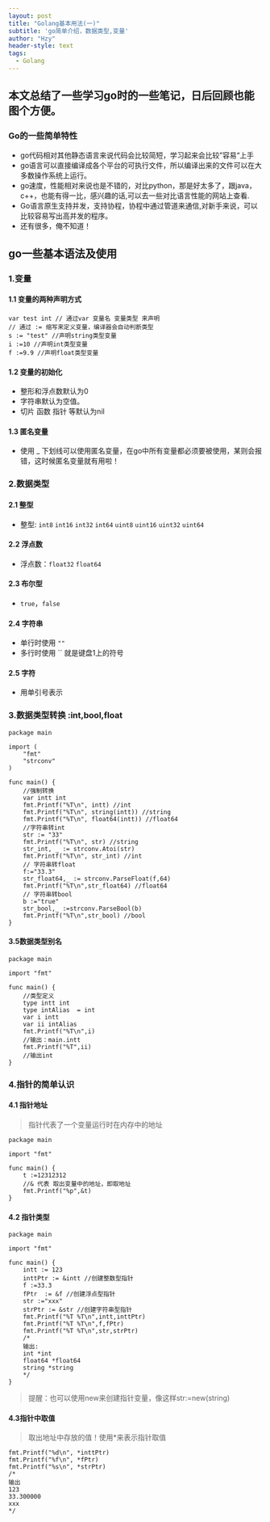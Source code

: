 ```yaml
---
layout: post
title: "Golang基本用法(一)"
subtitle: 'go简单介绍，数据类型,变量'
author: "Hzy"
header-style: text
tags:
  - Golang
---
```


## 本文总结了一些学习go时的一些笔记，日后回顾也能图个方便。

### Go的一些简单特性
* go代码相对其他静态语言来说代码会比较简短，学习起来会比较”容易“上手
* go语言可以直接编译成各个平台的可执行文件，所以编译出来的文件可以在大多数操作系统上运行。
* go速度，性能相对来说也是不错的，对比python，那是好太多了，跟java，c++，也能有得一比，感兴趣的话,可以去一些对比语言性能的网站上查看.
* Go语言原生支持并发，支持协程，协程中通过管道来通信,对新手来说，可以比较容易写出高并发的程序。
* 还有很多，俺不知道！

## go一些基本语法及使用

### 1.变量
#### 1.1 变量的两种声明方式
```
var test int // 通过var 变量名 变量类型 来声明
// 通过 := 缩写来定义变量，编译器会自动判断类型
s := "test" //声明string类型变量
i :=10 //声明int类型变量
f :=9.9 //声明float类型变量
```
#### 1.2 变量的初始化
* 整形和浮点数默认为0
* 字符串默认为空值。
* 切片 函数 指针 等默认为nil

#### 1.3 匿名变量
* 使用 _ 下划线可以使用匿名变量，在go中所有变量都必须要被使用，某则会报错，这时候匿名变量就有用啦！


### 2.数据类型
#### 2.1 整型
* 整型: `int8` `int16` `int32` `int64` `uint8` `uint16` `uint32` `uint64`
#### 2.2 浮点数
* 浮点数：`float32` `float64`
#### 2.3 布尔型
* `true`，`false`
#### 2.4 字符串
* 单行时使用 `""`
* 多行时使用 `` 就是键盘1上的符号
#### 2.5 字符
* 用单引号表示


### 3.数据类型转换 :int,bool,float
```
package main

import (
	"fmt"
	"strconv"
)

func main() {
	//强制转换
	var intt int
	fmt.Printf("%T\n", intt) //int
	fmt.Printf("%T\n", string(intt)) //string
	fmt.Printf("%T\n", float64(intt)) //float64
	//字符串转int
	str := "33"
	fmt.Printf("%T\n", str) //string
	str_int, _ := strconv.Atoi(str)  
	fmt.Printf("%T\n", str_int) //int 
	// 字符串转float
	f:="33.3"
	str_float64,_ := strconv.ParseFloat(f,64)
	fmt.Printf("%T\n",str_float64) //float64
	// 字符串转bool
	b :="true"
	str_bool,_ :=strconv.ParseBool(b)
	fmt.Printf("%T\n",str_bool) //bool
}
```
#### 3.5数据类型别名
```
package main

import "fmt"

func main() {
	//类型定义
	type intt int
	type intAlias  = int
	var i intt
	var ii intAlias
	fmt.Printf("%T\n",i)
	//输出：main.intt
	fmt.Printf("%T",ii)
	//输出int
}
```


### 4.指针的简单认识
#### 4.1 指针地址
>指针代表了一个变量运行时在内存中的地址


```
package main

import "fmt"

func main() {
	t :=12312312
	//& 代表 取出变量中的地址，即取地址
	fmt.Printf("%p",&t)
}
```
#### 4.2 指针类型
```
package main

import "fmt"

func main() {
	intt := 123
	inttPtr := &intt //创建整数型指针
	f :=33.3
	fPtr  := &f //创建浮点型指针
	str :="xxx"
	strPtr := &str //创建字符串型指针
	fmt.Printf("%T %T\n",intt,inttPtr)
	fmt.Printf("%T %T\n",f,fPtr)
	fmt.Printf("%T %T\n",str,strPtr)
	/*
	输出:
	int *int
	float64 *float64
	string *string
	*/
}
```
>提醒：也可以使用new来创建指针变量，像这样str:=new(string)

#### 4.3指针中取值
> 取出地址中存放的值！使用*来表示指针取值

```
fmt.Printf("%d\n", *inttPtr)
fmt.Printf("%f\n", *fPtr)
fmt.Printf("%s\n", *strPtr)
/*
输出 
123
33.300000
xxx
*/
```



